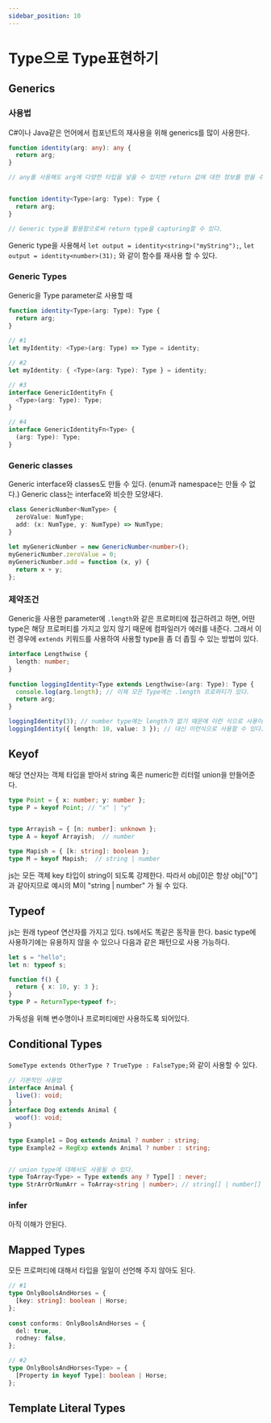 ```yaml
---
sidebar_position: 10
---
```


# Type으로 Type표현하기

## Generics

### 사용법

C#이나 Java같은 언어에서 컴포넌트의 재사용을 위해 generics를 많이 사용한다. 

```ts
function identity(arg: any): any {
  return arg;
}

// any를 사용해도 arg에 다양한 타입을 넣을 수 있지만 return 값에 대한 정보를 얻을 수 없다.


function identity<Type>(arg: Type): Type {
  return arg;
}

// Generic type을 활용함으로써 return type을 capturing할 수 있다.
```

Generic type을 사용해서 `let output = identity<string>("myString");`, `let output = identity<number>(31);` 와 같이 함수를 재사용 할 수 있다.

### Generic Types

Generic을 Type parameter로 사용할 때

```ts
function identity<Type>(arg: Type): Type {
  return arg;
}
 
// #1
let myIdentity: <Type>(arg: Type) => Type = identity;

// #2
let myIdentity: { <Type>(arg: Type): Type } = identity;

// #3
interface GenericIdentityFn {
  <Type>(arg: Type): Type;
}

// #4
interface GenericIdentityFn<Type> {
  (arg: Type): Type;
}
```

### Generic classes

Generic interface와 classes도 만들 수 있다. (enum과 namespace는 만들 수 없다.) Generic class는 interface와 비슷한 모양새다. 

```ts
class GenericNumber<NumType> {
  zeroValue: NumType;
  add: (x: NumType, y: NumType) => NumType;
}
 
let myGenericNumber = new GenericNumber<number>();
myGenericNumber.zeroValue = 0;
myGenericNumber.add = function (x, y) {
  return x + y;
};
```

### 제약조건

Generic을 사용한 parameter에 `.length`와 같은 프로퍼티에 접근하려고 하면, 어떤 type은 해당 프로퍼티를 가지고 있지 않기 때문에 컴파일러가 에러를 내준다. 그래서 이런 경우에 `extends` 키워드를 사용하여 사용할 type을 좀 더 좁힐 수 있는 방법이 있다.

```ts
interface Lengthwise {
  length: number;
}
 
function loggingIdentity<Type extends Lengthwise>(arg: Type): Type {
  console.log(arg.length); // 이제 모든 Type에는 .length 프로퍼티가 있다.
  return arg;
}

loggingIdentity(3); // number type에는 length가 없기 때문에 이런 식으로 사용이 불가능하다.
loggingIdentity({ length: 10, value: 3 }); // 대신 이런식으로 사용할 수 있다.
```


## Keyof 

해당 연산자는 객체 타입을 받아서 string 혹은 numeric한 리터럴 union을 만들어준다.

```ts
type Point = { x: number; y: number };
type P = keyof Point; // "x" | "y"


type Arrayish = { [n: number]: unknown };
type A = keyof Arrayish;  // number

type Mapish = { [k: string]: boolean };
type M = keyof Mapish;  // string | number
```

js는 모든 객체 key 타입이 string이 되도록 강제한다. 따라서 obj[0]은 항상 obj["0"]과 같아지므로 예시의 M이 "string | number" 가 될 수 있다.


## Typeof

js는 원래 typeof 연산자를 가지고 있다. ts에서도 똑같은 동작을 한다. basic type에 사용하기에는 유용하지 않을 수 있으나 다음과 같은 패턴으로 사용 가능하다. 

```ts
let s = "hello";
let n: typeof s;

function f() {
  return { x: 10, y: 3 };
}
type P = ReturnType<typeof f>;
```

가독성을 위해 변수명이나 프로퍼티에만 사용하도록 되어있다.



## Conditional Types

`SomeType extends OtherType ? TrueType : FalseType;`와 같이 사용할 수 있다. 

```ts
// 기본적인 사용법
interface Animal {
  live(): void;
}
interface Dog extends Animal {
  woof(): void;
}
 
type Example1 = Dog extends Animal ? number : string;
type Example2 = RegExp extends Animal ? number : string;


// union type에 대해서도 사용될 수 있다.
type ToArray<Type> = Type extends any ? Type[] : never;
type StrArrOrNumArr = ToArray<string | number>; // string[] | number[]
```

### infer

아직 이해가 안된다.


## Mapped Types

모든 프로퍼티에 대해서 타입을 일일이 선언해 주지 않아도 된다.

```ts
// #1
type OnlyBoolsAndHorses = {
  [key: string]: boolean | Horse;
};
 
const conforms: OnlyBoolsAndHorses = {
  del: true,
  rodney: false,
};

// #2
type OnlyBoolsAndHorses<Type> = {
  [Property in keyof Type]: boolean | Horse;
};
```


## Template Literal Types
